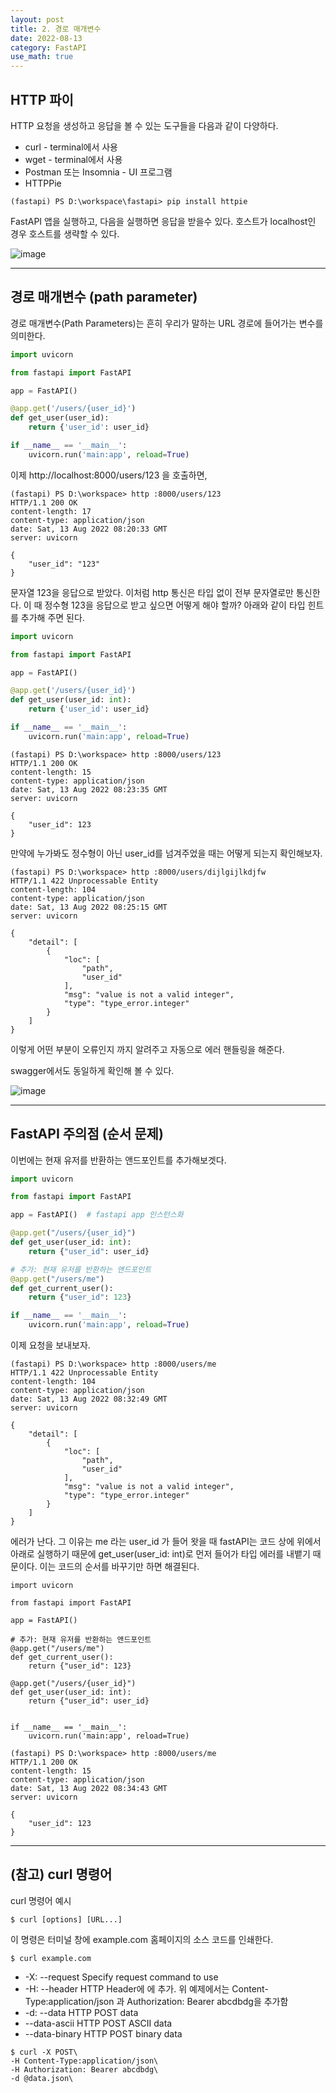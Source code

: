 ```yaml
---
layout: post
title: 2. 경로 매개변수
date: 2022-08-13
category: FastAPI
use_math: true
---
```



## HTTP 파이

HTTP 요청을 생성하고 응답을 볼 수 있는 도구들을 다음과 같이 다양하다. 

- curl - terminal에서 사용
- wget - terminal에서 사용
- Postman 또는 Insomnia - UI 프로그램
- HTTPPie

```
(fastapi) PS D:\workspace\fastapi> pip install httpie
```

FastAPI 앱을 실행하고, 다음을 실행하면 응답을 받을수 있다. 호스트가 localhost인 경우 호스트를 생략할 수 있다.

![image](https://user-images.githubusercontent.com/61526722/184475227-959beaff-f4ca-4eae-9b2f-5cf753ead69c.png)

---

## 경로 매개변수 (path parameter) 

경로 매개변수(Path Parameters)는 흔히 우리가 말하는 URL 경로에 들어가는 변수를 의미한다.

```python
import uvicorn

from fastapi import FastAPI

app = FastAPI()

@app.get('/users/{user_id}')
def get_user(user_id):
    return {'user_id': user_id}

if __name__ == '__main__':
    uvicorn.run('main:app', reload=True)
```

이제 http://localhost:8000/users/123 을 호출하면,

```
(fastapi) PS D:\workspace> http :8000/users/123
HTTP/1.1 200 OK
content-length: 17
content-type: application/json
date: Sat, 13 Aug 2022 08:20:33 GMT      
server: uvicorn

{
    "user_id": "123"
}
```

문자열 123을 응답으로 받았다. 이처럼 http 통신은 타입 없이 전부 문자열로만 통신한다. 이 때 정수형 123을 응답으로 받고 싶으면 어떻게 해야 할까? 아래와 같이 타입 힌트를 추가해 주면 된다. 

```python
import uvicorn

from fastapi import FastAPI

app = FastAPI()

@app.get('/users/{user_id}')
def get_user(user_id: int):
    return {'user_id': user_id}

if __name__ == '__main__':
    uvicorn.run('main:app', reload=True)
```

```
(fastapi) PS D:\workspace> http :8000/users/123
HTTP/1.1 200 OK
content-length: 15
content-type: application/json
date: Sat, 13 Aug 2022 08:23:35 GMT      
server: uvicorn

{
    "user_id": 123
}
```

만약에 누가봐도 정수형이 아닌 user_id를 넘겨주었을 때는 어떻게 되는지 확인해보자.

```
(fastapi) PS D:\workspace> http :8000/users/dijlgijlkdjfw
HTTP/1.1 422 Unprocessable Entity
content-length: 104
content-type: application/json
date: Sat, 13 Aug 2022 08:25:15 GMT      
server: uvicorn

{
    "detail": [
        {
            "loc": [
                "path",
                "user_id"
            ],
            "msg": "value is not a valid integer",
            "type": "type_error.integer"
        }
    ]
}
```

이렇게 어떤 부분이 오류인지 까지 알려주고 자동으로 에러 핸들링을 해준다. 

swagger에서도 동일하게 확인해 볼 수 있다. 

![image](https://user-images.githubusercontent.com/61526722/184475765-84ffe322-2450-45ed-8add-c5be97eba226.png)

---

## FastAPI 주의점 (순서 문제)

이번에는 현재 유저를 반환하는 앤드포인트를 추가해보겟다.

```python
import uvicorn

from fastapi import FastAPI

app = FastAPI()  # fastapi app 인스턴스화 

@app.get("/users/{user_id}")
def get_user(user_id: int):
    return {"user_id": user_id}

# 추가: 현재 유저를 반환하는 앤드포인트
@app.get("/users/me")
def get_current_user():
    return {"user_id": 123}

if __name__ == '__main__':
    uvicorn.run('main:app', reload=True)
```

이제 요청을 보내보자. 

```
(fastapi) PS D:\workspace> http :8000/users/me
HTTP/1.1 422 Unprocessable Entity
content-length: 104
content-type: application/json
date: Sat, 13 Aug 2022 08:32:49 GMT
server: uvicorn

{
    "detail": [
        {
            "loc": [
                "path",
                "user_id"
            ],
            "msg": "value is not a valid integer",
            "type": "type_error.integer"
        }
    ]
}
```

에러가 난다. 그 이유는 me 라는 user_id 가 들어 왓을 때 fastAPI는 코드 상에 위에서 아래로 실행하기 때문에 get_user(user_id: int)로 먼저 들어가 타입 에러를 내뱉기 때문이다. 이는 코드의 순서를 바꾸기만 하면 해결된다. 

```
import uvicorn

from fastapi import FastAPI

app = FastAPI() 

# 추가: 현재 유저를 반환하는 앤드포인트
@app.get("/users/me")
def get_current_user():
    return {"user_id": 123}

@app.get("/users/{user_id}")
def get_user(user_id: int):
    return {"user_id": user_id}


if __name__ == '__main__':
    uvicorn.run('main:app', reload=True)
```

```
(fastapi) PS D:\workspace> http :8000/users/me
HTTP/1.1 200 OK
content-length: 15
content-type: application/json
date: Sat, 13 Aug 2022 08:34:43 GMT
server: uvicorn

{
    "user_id": 123
}
```

---

## (참고) curl 명령어 

curl 명령어 예시

```
$ curl [options] [URL...]
```

이 명령은 터미널 창에 example.com 홈페이지의 소스 코드를 인쇄한다. 

```
$ curl example.com
```

- -X: --request <command> Specify request command to use
- -H: --header HTTP Header에 에 추가. 위 예제에서는 Content-Type:application/json 과 Authorization: Bearer abcdbdg을 추가함  
- -d: --data <data> HTTP POST data
- --data-ascii <data> HTTP POST ASCII data
- --data-binary <data> HTTP POST binary data

```
$ curl -X POST\
-H Content-Type:application/json\
-H Authorization: Bearer abcdbdg\
-d @data.json\
```
